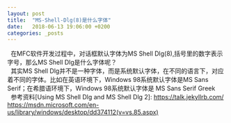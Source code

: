 ```yaml
---
layout: post
title:  "MS-Shell-Dlg(8)是什么字体"
date:   2018-06-13 19:06:00 +0200
categories: _posts
---
```


&nbsp;&nbsp;在MFC软件开发过程中，对话框默认字体为MS Shell Dlg(8),括号里的数字表示字号，那么MS Shell Dlg是什么字体呢？  
&nbsp;&nbsp;其实MS Shell Dlg并不是一种字体，而是系统默认字体，在不同的语言下，对应着不同的字体。比如在英语环境下，Windows 98系统默认字体是MS Sans Serif；在希腊语环境下，Windows 98系统默认字体是 MS Sans Serif Greek  
&nbsp;&nbsp;参考资料[Using MS Shell Dlg and MS Shell Dlg 2]: https://talk.jekyllrb.com/ https://msdn.microsoft.com/en-us/library/windows/desktop/dd374112(v=vs.85.aspx)
